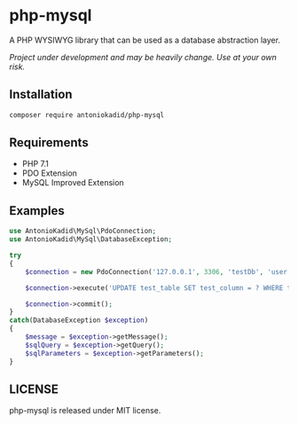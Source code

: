 # php-mysql
A PHP WYSIWYG library that can be used as a database abstraction layer.

*Project under development and may be heavily change. Use at your own risk.*

## Installation

```bash
composer require antoniokadid/php-mysql
```

## Requirements
* PHP 7.1
* PDO Extension
* MySQL Improved Extension

## Examples

```php
use AntonioKadid\MySql\PdoConnection;
use AntonioKadid\MySql\DatabaseException;

try
{
    $connection = new PdoConnection('127.0.0.1', 3306, 'testDb', 'user', 'pass');

    $connection->execute('UPDATE test_table SET test_column = ? WHERE test_column = ?', ['newValue', 'oldValue']);

    $connection->commit();
}
catch(DatabaseException $exception)
{
    $message = $exception->getMessage();
    $sqlQuery = $exception->getQuery();
    $sqlParameters = $exception->getParameters();
}
```

## LICENSE

php-mysql is released under MIT license.
